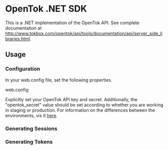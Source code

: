 # OpenTok .NET SDK
This is a .NET implementation of the OpenTok API. See complete documentation at http://www.tokbox.com/opentok/api/tools/documentation/api/server_side_libraries.html.

## Usage

### Configuration
In your web.config file, set the following properties. 

web.config
<configuration>
 <appSettings>
    <add key="opentok_key" value="***API key***"/>
    <add key="opentok_secret" value="***API secret***"/>
    <add key="opentok_server" value="https://staging.tokbox.com/hl"/>
    <add key="opentok_token_sentinel" value="T1=="/>
    <add key="opentok_sdk_version" value="tbdotnet"/>
 </appSettings>

Explicitly set your OpenTok API key and secret. Additionally, the "opentok_secret" value should be set according to whether you are working in staging or production. For information on the differences between the environments, vis it [here](http://www.tokbox.com/opentok/api/tools/js/documentation/overview/production.html).

### Generating Sessions


### Generating Tokens
